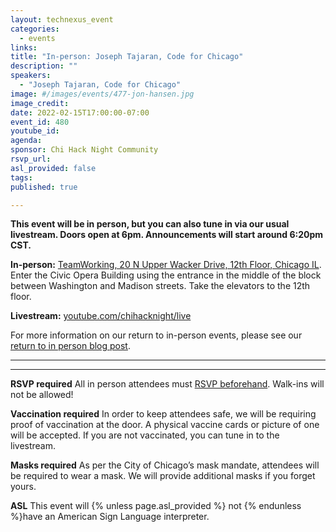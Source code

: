 ```yaml
---
layout: technexus_event
categories:
  - events
links: 
title: "In-person: Joseph Tajaran, Code for Chicago"
description: ""
speakers:
  - "Joseph Tajaran, Code for Chicago"
image: #/images/events/477-jon-hansen.jpg
image_credit: 
date: 2022-02-15T17:00:00-07:00
event_id: 480
youtube_id: 
agenda: 
sponsor: Chi Hack Night Community
rsvp_url: 
asl_provided: false
tags: 
published: true

---
```


**This event will be in person, but you can also tune in via our usual livestream. Doors open at 6pm. Announcements will start around 6:20pm CST.**

**In-person:** <a href='https://www.google.com/maps/place/TechNexus+Venture+Collaborative/@41.8835673,-87.6394085,17z/data=!3m1!4b1!4m5!3m4!1s0x880e2d5be57f04c5:0xa87e47e177660090!8m2!3d41.8835673!4d-87.6372198'>TeamWorking, 20 N Upper Wacker Drive, 12th Floor, Chicago IL</a>. Enter the Civic Opera Building using the entrance in the middle of the block between Washington and Madison streets. Take the elevators to the 12th floor.

**Livestream:** <a href='https://youtube.com/chihacknight/live'>youtube.com/chihacknight/live</a>

For more information on our return to in-person events, please see our [return to in person blog post](/blog/2021/11/09/2021-return-to-in-person.html). 

---


---

**RSVP required** All in person attendees must [RSVP beforehand]({{page.rsvp_url}}). Walk-ins will not be allowed!

**Vaccination required** In order to keep attendees safe, we will be requiring proof of vaccination at the door. A physical vaccine cards or picture of one will be accepted. If you are not vaccinated, you can tune in to the livestream.

**Masks required** As per the City of Chicago’s mask mandate, attendees will be required to wear a mask. We will provide additional masks if you forget yours.

**ASL** This event will {% unless page.asl_provided %} not {% endunless %}have an American Sign Language interpreter.

